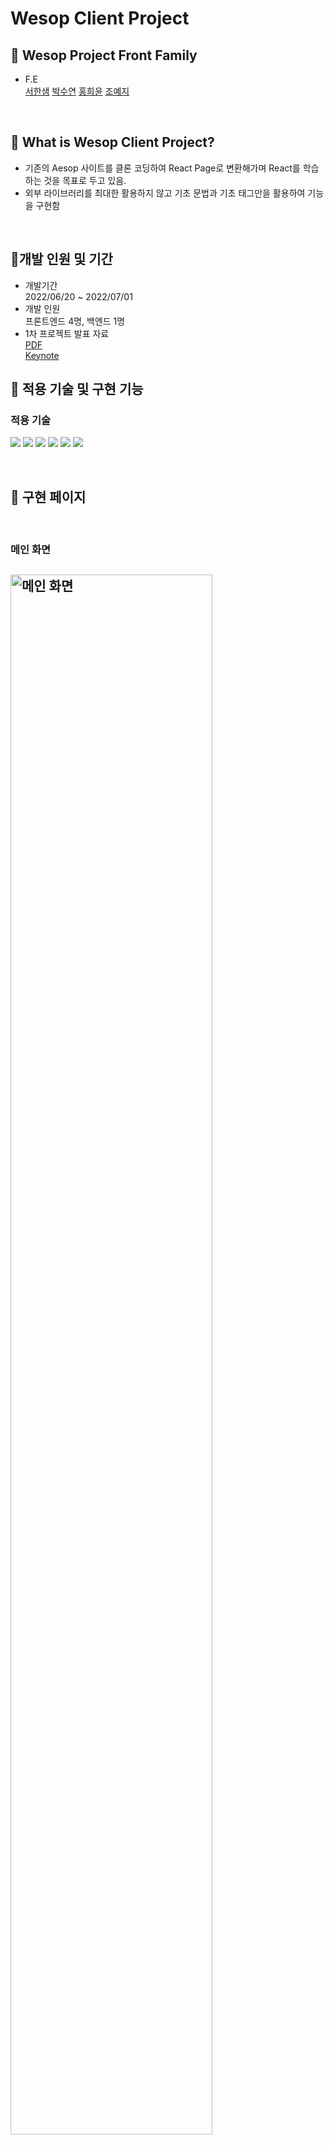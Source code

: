 # Wesop Client Project

## 🌟 Wesop Project Front Family

- F.E<br />
  [서한샘](https://github.com/kor-sams-dev)
  [박수연](https://github.com/dduddu92)
  [홍희윤](https://github.com/namu2267/)
  [조예지](https://github.com/Dumibell)

<br />

## 🌟 What is Wesop Client Project?

- 기존의 Aesop 사이트를 클론 코딩하여 React Page로 변환해가며 React를 학습하는 것을 목표로 두고 있음.
- 외부 라이브러리를 최대한 활용하지 않고 기초 문법과 기초 태그만을 활용하여 기능을 구현함

<br />

## 🌟개발 인원 및 기간

- 개발기간<br />2022/06/20 ~ 2022/07/01
- 개발 인원<br />프론트엔드 4명, 백엔드 1명
- 1차 프로젝트 발표 자료<br />
  [PDF](public/readme/wesop%20%EB%B0%9C%ED%91%9C%EC%9E%90%EB%A3%8C.pdf)
  <br />
  [Keynote](public/readme/wesop%20%EB%B0%9C%ED%91%9C%EC%9E%90%EB%A3%8C.key)
  <br />

## 🌟 적용 기술 및 구현 기능

### 적용 기술

<img src="https://img.shields.io/badge/HTML-E34F26?style=for-the-badge&logo=HTML5&logoColor=white"> <img src="https://img.shields.io/badge/CSS-1572B6?style=for-the-badge&logo=CSS3&logoColor=white"> <img src="https://img.shields.io/badge/JavaScript-F7DF1E?style=for-the-badge&logo=JavaScript&logoColor=white"> <img src="https://img.shields.io/badge/Sass-CC6699?style=for-the-badge&logo=Sass&logoColor=white"> <img src="https://img.shields.io/badge/React-61DAFB?style=for-the-badge&logo=React&logoColor=white"> <img src="https://img.shields.io/badge/React_Router-CA4245?style=for-the-badge&logo=React Router&logoColor=white">

<br />

## 🌟 구현 페이지

<br />

### 메인 화면

## <img width="80%" alt='메인 화면' src='public/readme/대시보드.gif'>

- fetch와 useState의 사용법을 숙지함
  - backend와 협의된 API를 통해 backend server에서 data를 받아와서 추천향수, 추천제품 리스트가 메인화면에 나오도록 구현
    <br />
- 컴포넌트를 분리하여 코드의 가독성과 재활용성을 높이는데 집중함
- map함수를 이용하여 많은 데이터를 일일이 적지 않아도 되도록함
- video태그를 이용하여 메인페이지에 동영상이 나오도록 구현
- sass문법 중 @mixin을 사용하여 디자인 코드의 재활용성, 가독성을 높임
  - 전체를 다 쓰는 믹스인외에도 지역적인 믹스인도 사용하여 코드가 최대한 깔끔해지도록 함
- Hover, transition을 이용하여 마우스를 올리면 버튼의 색상이 변하도록 구현
- theme 사용, props을 통해서 2개의 다른 디자인을 적용

### 제품 리스트 화면

## <img width="80%" alt='제품리스트' src='public/readme/제품리스트.gif'>

-

### 상세 제품조회 화면

## <img width="80%" alt='제품상세' src='public/readme/제품상세.gif'>

## <img width="80%" alt='캐러셀' src='public/readme/캐러셀.gif'>

- `API`를 활용해 각 제품에 해당하는 상세페이지 불러오기
- `useParams()`를 이용해 제품 클릭시마다 각 id에 해당하는 API 불러오기
- state와 map함수를 이용하여 사이즈 옵션 선택에 따라 이미지/가격이 변동되도록 구현.

  - 삼항연산자를 이용해 옵션이 하나밖에 없을 시 공백이 나오도록 구현
  - id값을 비교해 사이즈 옵션 선택시 각 옵션에 해당하는 이미지와 가격이 화면에 렌더링되도록 구현

- 여러 페이지에서 반복되는 슬라이더부분 컴포넌트로 관리
  - 이미지너비와 데이터가 담겨있는 배열의 길이를 활용해 아이템카드의 갯수에 따라 슬라이드가 이동하도록 구현.

### 회원정보 관리 화면

## <img width="80%" alt='회원 정보' src='public/readme/사용자 정보.gif'>

- API를 통해 받아온 개인정보(성, 이름, 이메일, 패스워드)가 회원정보화면에 나오도록 구현
- 편집버튼을 누르면 기본 정보가 사라지고 정보 수정이 가능한 상세페이지가 나오도록 기능 구현
- 컴포넌트를 분리하여 개인정보창과 패스워드창에 같은 컴포넌트를 적용할 수 있도록 함
- fetch함수와 REST API 중 PATCH 메소드를 이용한 회원정보 수정기능을 구현함

### 회원가입

## <img width="80%" alt='회원가입' src='public/readme/회원가입.gif'>

- state를 활용해 회원가입 버튼 클릭시 모달창이 열리도록 구현.
- `fetch()`함수를 통해 입력된 회원정보 서버로 보내기
  - 회원가입 성공시 출력되는 메시지와 state를 활용해 회원가입 완료 후 모달창이 닫히도록 구현.
- state를 활용해 input창의 value값 받아오기
- 각 input창에 텍스트 입력시 placeholder가 위로 가도록 구현
  - `transform`과 `transition`을 통해 텍스트가 이동하는 class 생성
  - 각 input창에 onChange 이벤트 발생시 class명 바꿔주는 state 활용.
  - 각 input에 이벤트가 따로 발생하도록 하기 위해 input창을 하나의 컴포넌트로 생성 후 상수데이터를 활용해 map() 함수를 돌리는 방식으로 구현.
- 유효성 검사
  1. 에러메시지 출력
  - 삼항연산자를 이용하여 아이디에는 '@'와 '.com'이 포함되어 있지 않을 경우, 패스워드와 패스워드 확인의 입력값이 다를 경우 에러메시지 출력.
  2. 회원가입 버튼 비활성화
  - 1번의 조건을 충족시키지 못하거나 input창 중 하나라도 공백일 경우 disabled속성을 활용해 버튼 비활성화 기능 구현.

### 로그인

## <img width="80%" alt='로그인' src='public/readme/로그인.gif'>

- JWT와 로컬 스토리지를 활용하여 로그인 기능 구현

- placeholder 텍스트가 label로 애니메이션 되는 input창 구현(floating label input)

- 정규 표현식을 사용하여 이메일의 형식과 비밀번호 형식이 맞는지 확인.

- 삼항연산자를 이용하여 버튼 교체 기능 구현.

  1. 로그인 전에는 로그인을 위한 loginModal이 활성화되는 버튼이 네비게이션 메뉴에 구현.

  2. 로그인 성공 이후에는 로컬 스토리지에 저장된 사용자의 fullName을 불러와 사용자의 이름으로 된 버튼으로 교체 되게끔 구현. 해당 버튼은 useNavigate()를 이용해 사용자 개인 정보 페이지로 이동하게 구현.

- useRef()와 useEffect()를 이용하여 Modal창 외부 영역을 클릭하면 Modal창이 닫히게 하는 기능 구현.

### 네비게이션

## <img width="80%" alt='네비게이션' src='public/readme/네비게이션.gif'>

- 네비게이션 구성 조회 api를 활용하여 네비게이션 메뉴 및 각 메뉴의 서브 카테고리 구현에 필요한 데이터를 불러오도록 작업.

  1. 불러온 data를 state에 저장.

  2. 반복되는 코드를 Array.map()메서드를 활용해서 간결하게 구현(메뉴, 서브카테고리, 카테고리)

  3. 메뉴 탭이 바뀌는 것에 따라서 보여지는 내용이(서브 카테고리, 카테고리) 달라야 하므로 객체의 특정 값을 맵핑하는 방식을 통해 메뉴 탭을 구현

- 변하지 않는 데이터를 사용하여 메뉴 탭이 바뀔때마다 modal 창의 배경색과 이미지가 달라지도록 구현.

- Link tag를 활용하여 동적 라우팅 구성

### 장바구니

## <img width="80%" alt='장바구니' src='public/readme/장바구니.gif'>

-
